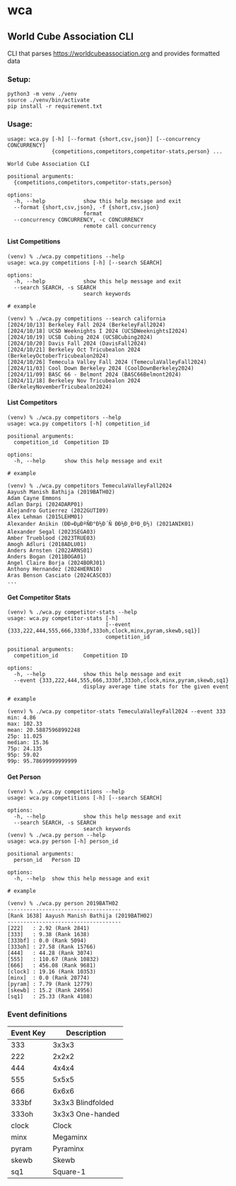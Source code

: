 # wca
World Cube Association CLI
---
CLI that parses https://worldcubeassociation.org and provides formatted data

### Setup:

```commandline
python3 -m venv ./venv
source ./venv/bin/activate
pip install -r requirement.txt
```

### Usage:
```commandline
usage: wca.py [-h] [--format {short,csv,json}] [--concurrency CONCURRENCY]
              {competitions,competitors,competitor-stats,person} ...

World Cube Association CLI

positional arguments:
  {competitions,competitors,competitor-stats,person}

options:
  -h, --help            show this help message and exit
  --format {short,csv,json}, -f {short,csv,json}
                        format
  --concurrency CONCURRENCY, -c CONCURRENCY
                        remote call concurrency
```

#### List Competitions
```commandline
(venv) % ./wca.py competitions --help
usage: wca.py competitions [-h] [--search SEARCH]

options:
  -h, --help            show this help message and exit
  --search SEARCH, -s SEARCH
                        search keywords

# example

(venv) % ./wca.py competitions --search california
[2024/10/13] Berkeley Fall 2024 (BerkeleyFall2024)
[2024/10/18] UCSD Weeknights I 2024 (UCSDWeeknightsI2024)
[2024/10/19] UCSB Cubing 2024 (UCSBCubing2024)
[2024/10/20] Davis Fall 2024 (DavisFall2024)
[2024/10/21] Berkeley Oct Tricubealon 2024 (BerkeleyOctoberTricubealon2024)
[2024/10/26] Temecula Valley Fall 2024 (TemeculaValleyFall2024)
[2024/11/03] Cool Down Berkeley 2024 (CoolDownBerkeley2024)
[2024/11/09] BASC 66 - Belmont 2024 (BASC66Belmont2024)
[2024/11/18] Berkeley Nov Tricubealon 2024 (BerkeleyNovemberTricubealon2024)
```

#### List Competitors
```commandline
(venv) % ./wca.py competitors --help
usage: wca.py competitors [-h] competition_id

positional arguments:
  competition_id  Competition ID

options:
  -h, --help      show this help message and exit

# example

(venv) % ./wca.py competitors TemeculaValleyFall2024
Aayush Manish Bathija (2019BATH02)
Adam Cayne Emmons
Adlan Darpi (2024DARP01)
Alejandro Gutierrez (2022GUTI09)
Alex Lehman (2015LEHM01)
Alexander Anikin (ÐÐ»ÐµÐºÑÐ°Ð½Ð´Ñ ÐÐ½Ð¸ÐºÐ¸Ð½) (2021ANIK01)
Alexander Segal (2023SEGA03)
Amber Trueblood (2023TRUE03)
Amogh Adluri (2018ADLU01)
Anders Arnsten (2022ARNS01)
Anders Bogan (2011BOGA01)
Angel Claire Borja (2024BORJ01)
Anthony Hernandez (2024HERN10)
Aras Benson Casciato (2024CASC03)
...
```

#### Get Competitor Stats

```commandline
(venv) % ./wca.py competitor-stats --help
usage: wca.py competitor-stats [-h]
                               [--event {333,222,444,555,666,333bf,333oh,clock,minx,pyram,skewb,sq1}]
                               competition_id

positional arguments:
  competition_id        Competition ID

options:
  -h, --help            show this help message and exit
  --event {333,222,444,555,666,333bf,333oh,clock,minx,pyram,skewb,sq1}
                        display average time stats for the given event

# example

(venv) % ./wca.py competitor-stats TemeculaValleyFall2024 --event 333
min: 4.86
max: 102.33
mean: 20.58875968992248
25p: 11.025
median: 15.36
75p: 24.135
95p: 59.02
99p: 95.78699999999999
```

#### Get Person
```commandline
(venv) % ./wca.py competitions --help
usage: wca.py competitions [-h] [--search SEARCH]

options:
  -h, --help            show this help message and exit
  --search SEARCH, -s SEARCH
                        search keywords
(venv) % ./wca.py person --help
usage: wca.py person [-h] person_id

positional arguments:
  person_id   Person ID

options:
  -h, --help  show this help message and exit

# example
  
(venv) % ./wca.py person 2019BATH02
------------------------------------
[Rank 1638] Aayush Manish Bathija (2019BATH02)
------------------------------------
[222]	: 2.92 (Rank 2841)
[333]	: 9.38 (Rank 1638)
[333bf]	: 0.0 (Rank 5094)
[333oh]	: 27.58 (Rank 15766)
[444]	: 44.28 (Rank 3074)
[555]	: 110.67 (Rank 10832)
[666]	: 456.08 (Rank 9681)
[clock]	: 19.16 (Rank 10353)
[minx]	: 0.0 (Rank 20774)
[pyram]	: 7.79 (Rank 12779)
[skewb]	: 15.2 (Rank 24956)
[sq1]	: 25.33 (Rank 4108)
```

### Event definitions
| Event Key | Description       |
|-----------|-------------------|
| 333       | 3x3x3             |
| 222       | 2x2x2             |
| 444       | 4x4x4             |
| 555       | 5x5x5             |
| 666       | 6x6x6             |
| 333bf     | 3x3x3 Blindfolded |
| 333oh     | 3x3x3 One-handed  |
| clock     | Clock             |
| minx      | Megaminx          |
| pyram     | Pyraminx          |
| skewb     | Skewb             |
| sq1       | Square-1          |
